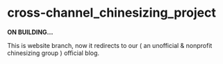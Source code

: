 # cross-channel_chinesizing_project

**ON BUILDING...**

This is website branch, now it redirects to our ( an unofficial & nonprofit chinesizing group ) official blog.
